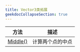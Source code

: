 ```yaml
---
title: Vector3类拓展
geekdocCollapseSection: true
---
```


| 方法 | 描述 |
| - | - |
| [Middle()](/ClassExtision/Vector3Extision/Middle) | 计算两个点的中点 |